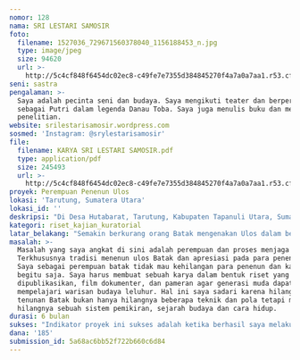 ```yaml
---
nomor: 128
nama: SRI LESTARI SAMOSIR
foto:
  filename: 1527036_729671560378040_1156188453_n.jpg
  type: image/jpeg
  size: 94620
  url: >-
    http://5c4cf848f6454dc02ec8-c49fe7e7355d384845270f4a7a0a7aa1.r53.cf2.rackcdn.com/5d08fe36-cc66-46b3-9a57-8be1500ca2b8/1527036_729671560378040_1156188453_n.jpg
seni: sastra
pengalaman: >-
  Saya adalah pecinta seni dan budaya. Saya mengikuti teater dan berperan
  sebagai Putri dalam legenda Danau Toba. Saya juga menulis buku dan mengadakan
  penelitian.
website: srilestarisamosir.wordpress.com
sosmed: 'Instagram: @srylestarisamosir'
file:
  filename: KARYA SRI LESTARI SAMOSIR.pdf
  type: application/pdf
  size: 245493
  url: >-
    http://5c4cf848f6454dc02ec8-c49fe7e7355d384845270f4a7a0a7aa1.r53.cf2.rackcdn.com/08ad9c1d-876f-44fe-8e9a-bf5e6424a8cf/KARYA%20SRI%20LESTARI%20SAMOSIR.pdf
proyek: Perempuan Penenun Ulos
lokasi: 'Tarutung, Sumatera Utara'
lokasi_id: ''
deskripsi: "Di Desa Hutabarat, Tarutung, Kabupaten Tapanuli Utara, Sumatera Utara, banyak terdapat pengrajin ulos dan kain songket Tarutung. Rata-rata masyarakat di sini mengandalkan hasil tenunan ulos dan songket untuk meningkatkan perekonomian keluarga mereka.\r\nPara penenun ulos di Desa Hutabarat umumnya adalah kaum perempuan. Selesai bertani, disela-sela waktu senggang, kaum perempuan di desa ini pun mulai memental benang menjadi kain ulos dengan kualitas tak diragukan lagi. Namun keberadaan para perempuan luar biasa itu seakan hanya bayang-bayang. Sudah saatnya perjuangan mereka diungkapkan ke khalayak ramai. Mereka harus diberi tempat di mata dunia. \r\nMaka dari itu saya ingin melakukan riset mengenai perempuan-perempuan penenun ulos di Sumatera Utara. Mengungkapkan bagaimana mereka merawat peradaban batak dalam selembar kain ulos. Hingga menjabarkan status perempuan batak dalam sosial budaya masyarakat. Hasil akhir dari proyek ini ialah buku hasil laporan penelitian, film dokumenter dan pameran berskala nasional yang mengetengahkan karya-karya perempuan penenun ulos di Sumatera Utara.\r\n"
kategori: riset_kajian_kuratorial
latar_belakang: "Semakin berkurang orang Batak mengenakan Ulos dalam berbagai acara, seperti pesta atau beribadah. Semakin menurun juga minat generasi muda Batak dalam menenun Ulos. Hanya sedikit perempuan Batak yang masih setia sebagai perajin ulos. Itupun usianya sudah tua. Sisanya telah beralih profesi, seperti berkebun, dagang di pasar, berternak, dan sebagainya.\r\nSudah semakin sulit mencari Ulos-ulos maha karya perempuan-perempuan Batak terdahulu, yang dikenal memiliki mutu terbaik, pewarna alam, dengan ragam motif dan makna. Sementara di pasaran sudah banyak beredar Ulos-ulos sablon yang menyerupai aslinya. \r\nPun kehidupan perempuan penenun ulos yang sesungguhnya pahlawan peradaban batak masih belum mendapat apresiasi. Mereka menjadi penenun ulos ditengah tugas domestik rumah tangga. Dapat dikatakan keberadaan para perempuan luar biasa itu seakan hanya bayang-bayang. Sudah saatnya perjuangan mereka diungkapkan ke khalayak ramai. Mereka harus diberi tempat di mata dunia. \r\nRasa cinta pada budaya saya membuat saya tergerak untuk membangkitkan semangat para generasi muda khususnya wanita untuk menghargai warisan leluhur. Saya ingin melakukan sebuah riset tentang bagaimana proses maha karya Ulos itu dibuat. Mengeksplorasi kekayaan ulos dan ketulusan perempuan disetiap tenunan. Mengungkap bagaimana hidup sebagai perempuan batak dalam lingkaran sosial budaya batak. Hemat saya status sebagai penenun ulos harusnya mendapat apresiasi.\r\n"
masalah: >-
  Masalah yang saya angkat di sini adalah perempuan dan proses menjaga tradisi.
  Terkhususnya tradisi menenun ulos Batak dan apresiasi pada para penenunnya.
  Saya sebagai perempuan batak tidak mau kehilangan para penenun dan karyanya
  begitu saja. Saya harus membuat sebuah karya dalam bentuk riset yang akan
  dipublikasikan, film dokumenter, dan pameran agar generasi muda dapat
  mempelajari warisan budaya leluhur. Hal ini saya sadari karena hilangnya
  tenunan Batak bukan hanya hilangnya beberapa teknik dan pola tetapi merupakan
  hilangnya sebuah sistem pemikiran, sejarah budaya dan cara hidup.
durasi: 6 bulan
sukses: "Indikator proyek ini sukses adalah ketika berhasil saya melakukan survey penenun. Mengadakan diskusi bulanan dengan para penenun. Mengadakan live in dan menuliskan life history para penenun ulos. Medeskripsikan bagaimana proses ulos dikerjakan hingga menjadi sebuah maha karya.  Melakukan advokasi ke pemerintah untuk perlindungan penenun dan keterlibatan mereka dalam pameran local, nasional dan internasional sebagai salah satu promosi untuk tenunan. \r\nJua kesuksesan proyek ini juga terlihat dari terciptanya kesadaran dan aktualisasi serta apresiasi terhadap perempuan penenun ulos melalui beberapa hal. Di antaranya, publikasi berupa buku mengenai riset perempuan penenun ulos yang akan saya tulis sendiri, sebuah film dokumenter, dan pameran berskala nasional. \r\n"
dana: '185'
submission_id: 5a68ac6bb52f722b660c6d84
---
```

